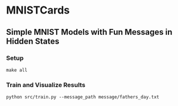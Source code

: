 # MNISTCards
## Simple MNIST Models with Fun Messages in Hidden States

### Setup
```make all```

### Train and Visualize Results
`python src/train.py --message_path message/fathers_day.txt`

